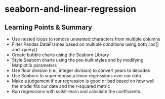 # seaborn-and-linear-regression

## Learning Points & Summary
+ Use nested loops to remove unwanted characters from multiple columns
+ Filter Pandas DataFrames based on multiple conditions using both .loc[] and .query()
+ Create bubble charts using the Seaborn Library
+ Style Seaborn charts using the pre-built styles and by modifying Matplotlib parameters
+ Use floor division (i.e., integer division) to convert years to decades
+ Use Seaborn to superimpose a linear regressions over our data
+ Make a judgement if our regression is good or bad based on how well the model fits our data and the r-squared metric
+ Run regressions with scikit-learn and calculate the coefficients.
